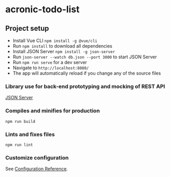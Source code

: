 # acronic-todo-list

## Project setup
- Install Vue CLI `npm install -g @vue/cli`
- Run `npm install` to download all dependencies
- Install JSON Server `npm install -g json-server`
- Run `json-server --watch db.json --port 3000` to start JSON Server
- Run `npm run serve` for a dev server
- Navigate to `http://localhost:8080/`
- The app will automatically reload if you change any of the source files

### Library use for back-end prototyping and mocking of REST API
[JSON Server](https://github.com/typicode/json-server)

### Compiles and minifies for production
```
npm run build
```

### Lints and fixes files
```
npm run lint
```

### Customize configuration
See [Configuration Reference](https://cli.vuejs.org/config/).
